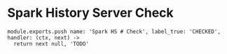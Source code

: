 
# Spark History Server Check

    module.exports.push name: 'Spark HS # Check', label_true: 'CHECKED', handler: (ctx, next) ->
      return next null, 'TODO'

